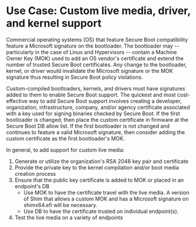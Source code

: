 # Use Case: Custom live media, driver, and kernel support
Commercial operating systems (OS) that feature Secure Boot compatibility feature a Microsoft signature on the bootloader. The bootloader may -- particularly in the case of
Linux and Hypervisors -- contain a Machine Owner Key (MOK) used to add an OS vendor's certificate and extend the number of trusted Secure Boot certificates. Any change to
the bootloader, kernel, or driver would invalidate the Microsoft signature or the MOK signature thus resulting in Secure Boot policy violations.

Custom-compiled bootloaders, kernels, and drivers must have signatures added to them to enable Secure Boot support. The quickest and most cost-effective way to add Secure
Boot support involves creating a developer, organization, infrastructure, company, and/or agency certificate associated with a key used for signing binaries checked by Secure
Boot. If the first bootloader is changed, then place the custom certificate in firmware at the Secure Boot DB allow list. If the first bootloader is not changed and continues
to feature a valid Microsoft signature, then consider adding the custom certificate as the first bootloader's MOK.

In general, to add support for custom live media:
1. Generate or utilize the organization's RSA 2048 key pair and certificate
1. Provide the private key to the kernel compilation and/or boot media creation process
1. Ensure that the public key certificate is added to MOK or placed in an endpoint's DB
    - Use MOK to have the certificate travel with the live media. A version of Shim that allows a custom MOK and has a Microsoft signature on shimx64.efi will be necessary.
    - Use DB to have the certificate trusted on individual endpoint(s).
1. Test the live media on a variety of endpoints
